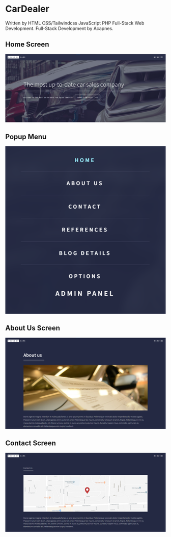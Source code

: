 # CarDealer
Written by HTML CSS/Tailwindcss JavaScript PHP Full-Stack Web Development. Full-Stack Development by Acapnes.

## Home Screen

![](images/readme/home.png)

## Popup Menu

![](images/readme/menu.png)

## About Us Screen

![](images/readme/aboutus.png)

## Contact Screen

![](images/readme/contact.png)

